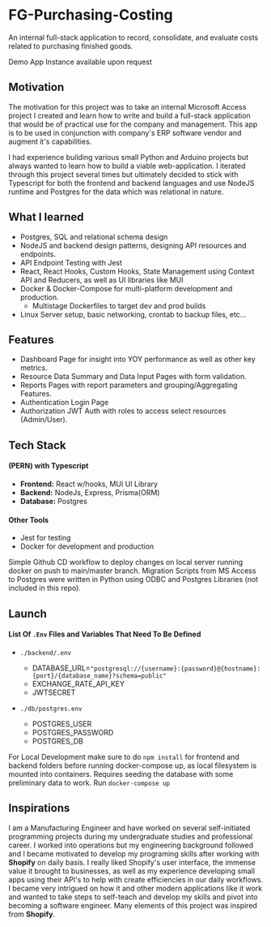 
# FG-Purchasing-Costing
An internal full-stack application to record, consolidate, and evaluate costs related to purchasing finished goods.

Demo App Instance available upon request

## Motivation
The motivation for this project was to take an internal Microsoft Access project I created and learn how to write and build a full-stack application that would be of practical use for the company and management. This app is to be used in conjunction with company's ERP software vendor and augment it's capabilities.

I had experience building various small Python and Arduino projects but always wanted to learn how to build a viable web-application. I iterated through this project several times but ultimately decided to stick with Typescript for both the frontend and backend languages and use NodeJS runtime and Postgres for the data which was relational in nature.


## What I learned
- Postgres, SQL and relational schema design
- NodeJS and backend design patterns, designing API resources and endpoints.
- API Endpoint Testing with Jest 
- React, React Hooks, Custom Hooks, State Management using Context API and Reducers, as well as UI libraries like MUI
- Docker & Docker-Compose for multi-platform development and production. 
  - Multistage Dockerfiles to target dev and prod builds
- Linux Server setup, basic networking, crontab to backup files, etc...


## Features
- Dashboard Page for insight into YOY performance as well as other key metrics.
- Resource Data Summary and Data Input Pages with form validation.
- Reports Pages with report parameters and grouping/Aggregating Features.
- Authentication Login Page
- Authorization JWT Auth with roles to access select resources (Admin/User).


## Tech Stack
#### (PERN) with Typescript
- **Frontend:** React w/hooks, MUI UI Library
- **Backend:** NodeJs, Express, Prisma(ORM)
- **Database:** Postgres

#### Other Tools
- Jest for testing
- Docker for development and production


Simple Github CD workflow to deploy changes on local server running docker on push to main/master branch.
Migration Scripts from MS Access to Postgres were written in Python using ODBC and Postgres Libraries (not included in this repo).

## Launch

#### List Of `.Env` Files and Variables That Need To Be Defined
- `./backend/.env`
  - DATABASE_URL=`"postgresql://{username}:{password}@{hostname}:{port}/{database_name}?schema=public"`
  - EXCHANGE_RATE_API_KEY 
  - JWTSECRET


- `./db/postgres.env`
  - POSTGRES_USER
  - POSTGRES_PASSWORD
  - POSTGRES_DB


For Local Development make sure to do `npm install` for frontend and backend folders before running docker-compose up, as local filesystem is mounted into containers.
Requires seeding the database with some preliminary data to work.
Run `docker-compose up` 


## Inspirations
I am a Manufacturing Engineer and have worked on several self-initiated programming projects during my undergraduate studies and professional career. I worked into operations but my engineering background followed and I became motivated to develop my programing skills after working with **Shopify** on daily basis. I really liked Shopify's user interface, the immense value it brought to businesses, as well as my experience developing small apps using their API's to help with create efficiencies in our daily workflows. I became very intrigued on how it and other modern applications like it work and wanted to take steps to self-teach and develop my skills and pivot into becoming a software engineer. Many elements of this project was inspired from **Shopify**.



